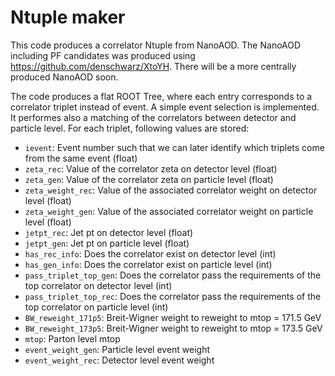 # Ntuple maker

This code produces a correlator Ntuple from NanoAOD.
The NanoAOD including PF candidates was produced using https://github.com/denschwarz/XtoYH.
There will be a more centrally produced NanoAOD soon.


The code produces a flat ROOT Tree, where each entry corresponds to a correlator triplet instead of event.
A simple event selection is implemented.
It performes also a matching of the correlators between detector and particle level.
For each triplet, following values are stored:

- `ievent`: Event number such that we can later identify which triplets come from the same event (float)
- `zeta_rec`: Value of the correlator zeta on detector level (float)
- `zeta_gen`: Value of the correlator zeta on particle level (float)
- `zeta_weight_rec`: Value of the associated correlator weight on detector level (float)
- `zeta_weight_gen`: Value of the associated correlator weight on particle level (float)
- `jetpt_rec`: Jet pt on detector level (float)
- `jetpt_gen`: Jet pt on particle level (float)
- `has_rec_info`: Does the correlator exist on detector level (int)
- `has_gen_info`: Does the correlator exist on particle level (int)
- `pass_triplet_top_gen`: Does the correlator pass the requirements of the top correlator on detector level (int)
- `pass_triplet_top_rec`: Does the correlator pass the requirements of the top correlator on particle level (int)
- `BW_reweight_171p5`: Breit-Wigner weight to reweight to mtop = 171.5 GeV
- `BW_reweight_173p5`: Breit-Wigner weight to reweight to mtop = 173.5 GeV
- `mtop`: Parton level mtop
- `event_weight_gen`: Particle level event weight
- `event_weight_rec`: Detector level event weight
